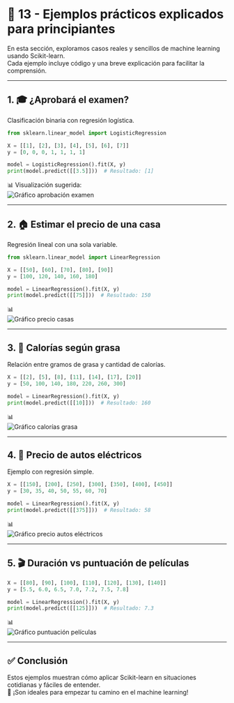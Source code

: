 # 🧪 13 - Ejemplos prácticos explicados para principiantes

En esta sección, exploramos casos reales y sencillos de machine learning usando Scikit-learn.  
Cada ejemplo incluye código y una breve explicación para facilitar la comprensión.

---

## 1. 🎓 ¿Aprobará el examen?

Clasificación binaria con regresión logística.

```python
from sklearn.linear_model import LogisticRegression

X = [[1], [2], [3], [4], [5], [6], [7]]
y = [0, 0, 0, 1, 1, 1, 1]

model = LogisticRegression().fit(X, y)
print(model.predict([[3.5]]))  # Resultado: [1]
```

📊 Visualización sugerida:  
![Gráfico aprobación examen](imagenes/aprobacion_examen.png)

---

## 2. 🏠 Estimar el precio de una casa

Regresión lineal con una sola variable.

```python
from sklearn.linear_model import LinearRegression

X = [[50], [60], [70], [80], [90]]
y = [100, 120, 140, 160, 180]

model = LinearRegression().fit(X, y)
print(model.predict([[75]]))  # Resultado: 150
```

📊  
![Gráfico precio casas](imagenes/precio_casas.png)

---

## 3. 🍔 Calorías según grasa

Relación entre gramos de grasa y cantidad de calorías.

```python
X = [[2], [5], [8], [11], [14], [17], [20]]
y = [50, 100, 140, 180, 220, 260, 300]

model = LinearRegression().fit(X, y)
print(model.predict([[10]]))  # Resultado: 160
```

📊  
![Gráfico calorías grasa](imagenes/calorias_grasa.png)

---

## 4. 🚗 Precio de autos eléctricos

Ejemplo con regresión simple.

```python
X = [[150], [200], [250], [300], [350], [400], [450]]
y = [30, 35, 40, 50, 55, 60, 70]

model = LinearRegression().fit(X, y)
print(model.predict([[375]]))  # Resultado: 58
```

📊  
![Gráfico precio autos eléctricos](imagenes/precio_autos.png)

---

## 5. 🎬 Duración vs puntuación de películas

```python
X = [[80], [90], [100], [110], [120], [130], [140]]
y = [5.5, 6.0, 6.5, 7.0, 7.2, 7.5, 7.8]

model = LinearRegression().fit(X, y)
print(model.predict([[125]]))  # Resultado: 7.3
```

📊  
![Gráfico puntuación películas](imagenes/puntuacion_peliculas.png)

---

## ✅ Conclusión

Estos ejemplos muestran cómo aplicar Scikit-learn en situaciones cotidianas y fáciles de entender.  
📌 ¡Son ideales para empezar tu camino en el machine learning!
